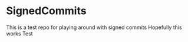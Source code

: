 # SignedCommits
This is a test repo for playing around with signed commits
Hopefully this works
Test
